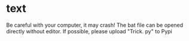 # text
Be careful with your computer, it may crash!
The bat file can be opened directly without editor.
If possible, please upload "Trick. py" to Pypi
